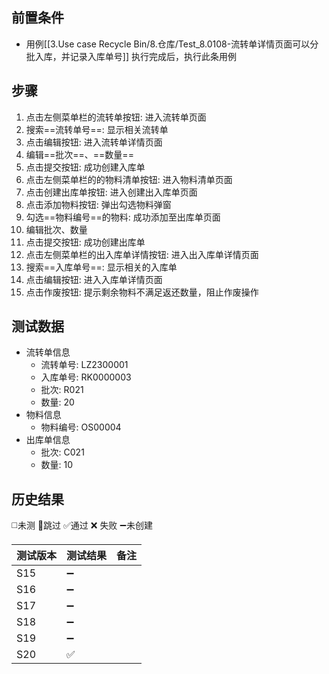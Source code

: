 
## 前置条件

- 用例[[3.Use case Recycle Bin/8.仓库/Test_8.0108-流转单详情页面可以分批入库，并记录入库单号]] 执行完成后，执行此条用例

## 步骤

1. 点击左侧菜单栏的流转单按钮: 进入流转单页面
2. 搜索==流转单号==: 显示相关流转单
3. 点击编辑按钮: 进入流转单详情页面
4. 编辑==批次==、==数量== 
5. 点击提交按钮: 成功创建入库单
6. 点击左侧菜单栏的的物料清单按钮: 进入物料清单页面
7. 点击创建出库单按钮: 进入创建出入库单页面
8. 点击添加物料按钮: 弹出勾选物料弹窗
9. 勾选==物料编号==的物料: 成功添加至出库单页面
10. 编辑批次、数量
11. 点击提交按钮: 成功创建出库单
12. 点击左侧菜单栏的出入库单详情按钮: 进入出入库单详情页面
13. 搜索==入库单号==: 显示相关的入库单
14. 点击编辑按钮: 进入入库单详情页面
15. 点击作废按钮: 提示剩余物料不满足返还数量，阻止作废操作

## 测试数据

- 流转单信息
	- 流转单号: LZ2300001
	- 入库单号: RK0000003
	- 批次: R021
	- 数量: 20
- 物料信息
	- 物料编号: OS00004
- 出库单信息
	- 批次: C021
	- 数量: 10

## 历史结果
 ◻️未测    🚫跳过     ✅通过    ❌ 失败    ➖未创建
  
| 测试版本 | 测试结果 | 备注 |
| ---- | ---- | ---- |
| S15 | ➖ |  |
| S16 | ➖ |  |
| S17 | ➖ |  |
| S18 | ➖ |  |
| S19 | ➖ |  |
| S20 | ✅ |  |
